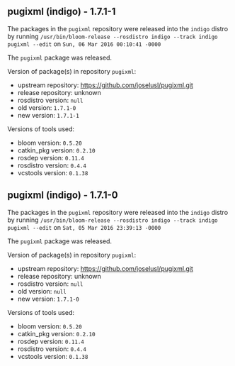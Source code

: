 ## pugixml (indigo) - 1.7.1-1

The packages in the `pugixml` repository were released into the `indigo` distro by running `/usr/bin/bloom-release --rosdistro indigo --track indigo pugixml --edit` on `Sun, 06 Mar 2016 00:10:41 -0000`

The `pugixml` package was released.

Version of package(s) in repository `pugixml`:
- upstream repository: https://github.com/joselusl/pugixml.git
- release repository: unknown
- rosdistro version: `null`
- old version: `1.7.1-0`
- new version: `1.7.1-1`

Versions of tools used:
- bloom version: `0.5.20`
- catkin_pkg version: `0.2.10`
- rosdep version: `0.11.4`
- rosdistro version: `0.4.4`
- vcstools version: `0.1.38`


## pugixml (indigo) - 1.7.1-0

The packages in the `pugixml` repository were released into the `indigo` distro by running `/usr/bin/bloom-release --rosdistro indigo --track indigo pugixml --edit` on `Sat, 05 Mar 2016 23:39:13 -0000`

The `pugixml` package was released.

Version of package(s) in repository `pugixml`:
- upstream repository: https://github.com/joselusl/pugixml.git
- release repository: unknown
- rosdistro version: `null`
- old version: `null`
- new version: `1.7.1-0`

Versions of tools used:
- bloom version: `0.5.20`
- catkin_pkg version: `0.2.10`
- rosdep version: `0.11.4`
- rosdistro version: `0.4.4`
- vcstools version: `0.1.38`



